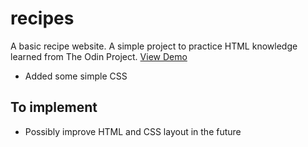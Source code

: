 # recipes
A basic recipe website. A simple project to practice HTML knowledge learned from The Odin Project. [View Demo](https://rintheo.github.io/recipes/)

- Added some simple CSS

## To implement
- Possibly improve HTML and CSS layout in the future
